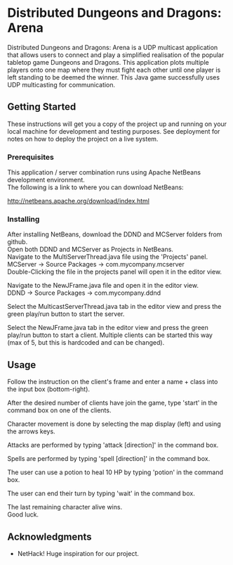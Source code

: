 # Distributed Dungeons and Dragons: Arena 

Distributed Dungeons and Dragons: Arena is a UDP multicast application that allows users to connect and play a simplified realisation of the popular tabletop game Dungeons and Dragons. This application plots multiple players onto one map where they must fight each other until one player is left standing to be deemed the winner. 
This Java game successfully uses UDP multicasting for communication.

## Getting Started

These instructions will get you a copy of the project up and running on your local machine for development and testing purposes. See deployment for notes on how to deploy the project on a live system.

### Prerequisites

This application / server combination runs using Apache NetBeans development environment.  
The following is a link to where you can download NetBeans:

http://netbeans.apache.org/download/index.html

### Installing

After installing NetBeans, download the DDND and MCServer folders from github.  
Open both DDND and MCServer as Projects in NetBeans.   
Navigate to the MultiServerThread.java file using the 'Projects' panel.  
MCServer -> Source Packages -> com.mycompany.mcserver  
Double-Clicking the file in the projects panel will open it in the editor view. 

Navigate to the NewJFrame.java file and open it in the editor view.  
DDND -> Source Packages -> com.mycompany.ddnd  

Select the MulticastServerThread.java tab in the editor view and press the green 
play/run button to start the server. 

Select the NewJFrame.java tab in the editor view and press the green play/run button
to start a client. Multiple clients can be started this way (max of 5, but this is hardcoded and can be changed).

## Usage

Follow the instruction on the client's frame and enter a name + class into the input box (bottom-right).  

After the desired number of clients have join the game, type 'start' in the command box on one of the clients. 

Character movement is done by selecting the map display (left) and using the arrows keys. 

Attacks are performed by typing 'attack [direction]' in the command box. 

Spells are performed by typing 'spell [direction]' in the command box.

The user can use a potion to heal 10 HP by typing 'potion' in the command box. 

The user can end their turn by typing 'wait' in the command box. 

The last remaining character alive wins.  
Good luck.


## Acknowledgments

* NetHack! Huge inspiration for our project.
